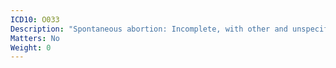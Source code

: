```yaml
---
ICD10: O033
Description: "Spontaneous abortion: Incomplete, with other and unspecified complications"
Matters: No
Weight: 0
---
```


